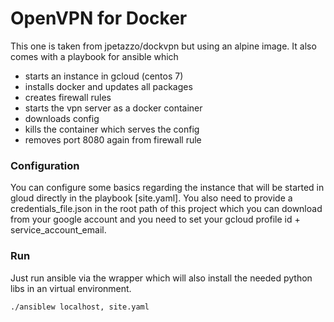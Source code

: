 # OpenVPN for Docker

This one is taken from jpetazzo/dockvpn but using an alpine image. It also comes with a playbook for
ansible which

* starts an instance in gcloud (centos 7)
* installs docker and updates all packages
* creates firewall rules
* starts the vpn server as a docker container
* downloads config
* kills the container which serves the config
* removes port 8080 again from firewall rule

### Configuration

You can configure some basics regarding the instance that will be started in gloud directly in the playbook [site.yaml]. You also need to provide a credentials_file.json in the root path of this project which you can
download from your google account and you need to set your gcloud profile id + service_account_email.

### Run
Just run ansible via the wrapper which will also install the needed python libs in an virtual environment.
```
./ansiblew localhost, site.yaml
```
